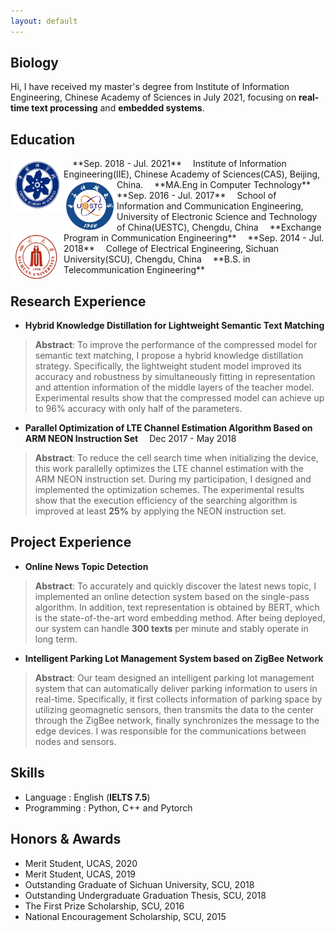 ```yaml
---
layout: default
---
```


## Biology

Hi, I have received my master's degree from Institute of Information Engineering, Chinese Academy of Sciences in July 2021, focusing on **real-time text processing** and **embedded systems**.

## Education

<img align="left" src=" https://raw.githubusercontent.com/winston52/winston52.github.io/main/assets/img/CAS.png" width = "85" height = "85"/>
&emsp;**Sep. 2018 - Jul. 2021**   
&emsp;Institute of Information Engineering(IIE), Chinese Academy of Sciences(CAS), Beijing, China.   
&emsp;**MA.Eng in Computer Technology**  

<img align="left" src=" https://raw.githubusercontent.com/winston52/winston52.github.io/main/assets/img/uestc.png" width = "85" height = "85"/>
&emsp;**Sep. 2016 - Jul. 2017**  
&emsp;School of Information and Communication Engineering, University of Electronic Science and Technology of China(UESTC), Chengdu, China  
&emsp;**Exchange Program in Communication Engineering**  

<img align="left" src=" https://raw.githubusercontent.com/winston52/winston52.github.io/main/assets/img/scu.png" width = "85" height = "75"/>
&emsp;**Sep. 2014 - Jul. 2018**  
&emsp;College of Electrical Engineering, Sichuan University(SCU), Chengdu, China  
&emsp;**B.S. in Telecommunication Engineering**  

## Research Experience

* **Hybrid Knowledge Distillation for Lightweight Semantic Text Matching**  
> **Abstract**: To improve the performance of the compressed model for semantic text matching, I propose a hybrid knowledge distillation strategy. Specifically, the lightweight student model improved its accuracy and robustness by simultaneously fitting in representation and attention information of the middle layers of the teacher model. Experimental results show that the compressed model can achieve up to 96% accuracy with only half of the parameters.   

* **Parallel Optimization of LTE Channel Estimation Algorithm Based on ARM NEON
Instruction Set** &emsp;Dec 2017 - May 2018  
>  **Abstract**: To reduce the cell search time when initializing the device, this work parallelly optimizes the LTE channel estimation with the ARM NEON instruction set. During my participation, I designed and implemented the optimization schemes. The experimental results show that the execution efficiency of the searching algorithm is improved at least **25%** by applying the NEON instruction set.  

## Project Experience

* **Online News Topic Detection**  
> **Abstract**: To accurately and quickly discover the latest news topic, I implemented an online detection system based on the single-pass algorithm. In addition, text representation is obtained by BERT, which is the state-of-the-art word embedding method. After being deployed, our system can handle **300 texts** per minute and stably operate in long term.  

* **Intelligent Parking Lot Management System based on ZigBee Network**  
> **Abstract**: Our team designed an intelligent parking lot management system that can automatically deliver parking information to users in real-time. Specifically, it first collects information of parking space by utilizing geomagnetic sensors, then transmits the data to the center through the ZigBee network, finally synchronizes the message to the edge devices. I was responsible for the communications between nodes and sensors.  

## Skills
* Language : English (**IELTS 7.5**)
* Programming : Python, C++ and Pytorch

##  Honors & Awards

* Merit Student, UCAS, 2020
* Merit Student, UCAS, 2019
* Outstanding Graduate of Sichuan University, SCU, 2018
* Outstanding Undergraduate Graduation Thesis, SCU, 2018
* The First Prize Scholarship, SCU, 2016
* National Encouragement Scholarship, SCU, 2015
